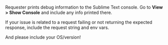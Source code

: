 Requester prints debug information to the Sublime Text console. Go to __View > Show Console__ and include any info printed there.

If your issue is related to a request failing or not returning the expected response, include the request string and env vars.

And please include your OS/version!
